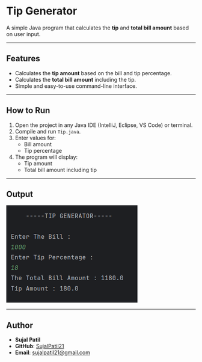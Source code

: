 # Tip Generator

A simple Java program that calculates the **tip** and **total bill amount** based on user input.  

---

## Features
- Calculates the **tip amount** based on the bill and tip percentage.  
- Calculates the **total bill amount** including the tip.  
- Simple and easy-to-use command-line interface.  

---

## How to Run
1. Open the project in any Java IDE (IntelliJ, Eclipse, VS Code) or terminal.  
2. Compile and run `Tip.java`.  
3. Enter values for:
   - Bill amount  
   - Tip percentage  
4. The program will display:
   - Tip amount  
   - Total bill amount including tip  

---

## Output
![Output](Output.png)

---

## Author
- **Sujal Patil**  
- **GitHub**: [SujalPatil21](https://github.com/SujalPatil21)  
- **Email**: sujalpatil21@gmail.com  
